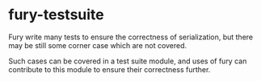 # fury-testsuite
Fury write many tests to ensure the correctness of serialization, but there may be still some corner case which are not covered.

Such cases can be covered in a test suite module, and uses of fury can contribute to this module to ensure their correctness further.

